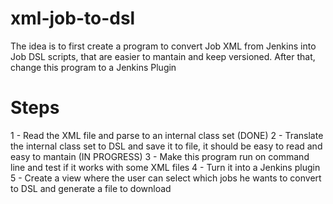 # xml-job-to-dsl
The idea is to first create a program to convert Job XML from Jenkins into Job DSL scripts, that are easier to mantain and keep versioned.
After that, change this program to a Jenkins Plugin

# Steps
1 - Read the XML file and parse to an internal class set (DONE)
2 - Translate the internal class set to DSL and save it to file, it should be easy to read and easy to mantain (IN PROGRESS)
3 - Make this program run on command line and test if it works with some XML files
4 - Turn it into a Jenkins plugin
5 - Create a view where the user can select which jobs he wants to convert to DSL and generate a file to download
